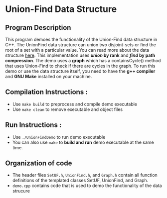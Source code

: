 <!-- FILE HEADER -->
<!-- NAME: HADEID MIRZA -->
<!-- ID: ahmirza@wisc.edu -->
<!-- REFERENCES:  NONE  -->

# Union-Find Data Structure

## Program Description 

This program demoes the functionality of the Union-Find data structure in C++. The UnionFind data structure can union two disjoint-sets or find the root of a set with a particular value. You can read more about the data structure [here](https://en.wikipedia.org/wiki/Disjoint-set_data_structure). This implementation uses **<em>union</em> by rank** and **<em>find</em> by path compression**. The demo uses a **graph** which has a containsCycle() method that uses Union-Find to check if there are cycles in the graph. To run this demo or use the data structure itself, you need to have the **g++ compiler** and **GNU Make** installed on your machine.  

## Compilation Instructions :
- Use `make build` to preprocess and compile demo executable
- Use `make clean` to remove executable and object files

## Run Instructions :
- Use `./UnionFindDemo` to run demo executable 
- You can also use `make` to **build and run** demo executable at the same time.

## Organization of code 
- The header files `SetUF.h`, `UnionFind.h`, and `Graph.h` contain all function definitions of the templated classes SetUF, UnionFind, and Graph.
- `demo.cpp` contains code that is used to demo the functionality of the data strucure


